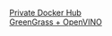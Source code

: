 <a href="https://github.com/choushane/document/blob/master/dockerhub/README.md">Private Docker Hub</a><br/>
<a href="https://github.com/choushane/document/blob/master/greengrass/README.md">GreenGrass + OpenVINO</a>
